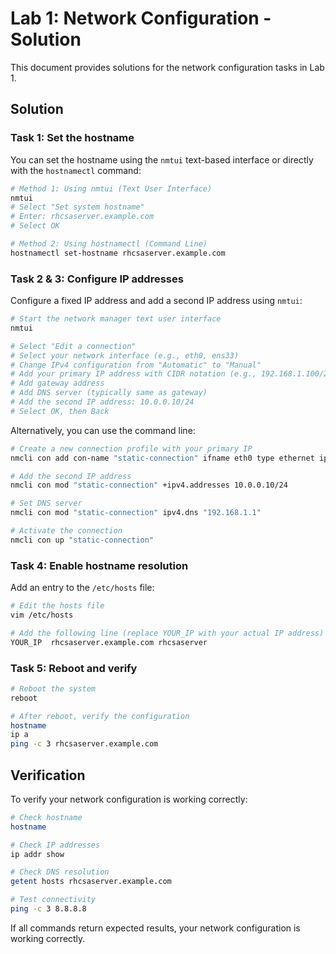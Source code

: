 # Lab 1: Network Configuration - Solution

This document provides solutions for the network configuration tasks in Lab 1.

## Solution

### Task 1: Set the hostname

You can set the hostname using the `nmtui` text-based interface or directly with the `hostnamectl` command:

```bash
# Method 1: Using nmtui (Text User Interface)
nmtui
# Select "Set system hostname"
# Enter: rhcsaserver.example.com
# Select OK

# Method 2: Using hostnamectl (Command Line)
hostnamectl set-hostname rhcsaserver.example.com
```

### Task 2 & 3: Configure IP addresses

Configure a fixed IP address and add a second IP address using `nmtui`:

```bash
# Start the network manager text user interface
nmtui

# Select "Edit a connection"
# Select your network interface (e.g., eth0, ens33)
# Change IPv4 configuration from "Automatic" to "Manual"
# Add your primary IP address with CIDR notation (e.g., 192.168.1.100/24)
# Add gateway address
# Add DNS server (typically same as gateway)
# Add the second IP address: 10.0.0.10/24
# Select OK, then Back
```

Alternatively, you can use the command line:

```bash
# Create a new connection profile with your primary IP
nmcli con add con-name "static-connection" ifname eth0 type ethernet ip4 192.168.1.100/24 gw4 192.168.1.1

# Add the second IP address
nmcli con mod "static-connection" +ipv4.addresses 10.0.0.10/24

# Set DNS server
nmcli con mod "static-connection" ipv4.dns "192.168.1.1"

# Activate the connection
nmcli con up "static-connection"
```

### Task 4: Enable hostname resolution

Add an entry to the `/etc/hosts` file:

```bash
# Edit the hosts file
vim /etc/hosts

# Add the following line (replace YOUR_IP with your actual IP address)
YOUR_IP  rhcsaserver.example.com rhcsaserver
```

### Task 5: Reboot and verify

```bash
# Reboot the system
reboot

# After reboot, verify the configuration
hostname
ip a
ping -c 3 rhcsaserver.example.com
```

## Verification

To verify your network configuration is working correctly:

```bash
# Check hostname
hostname

# Check IP addresses
ip addr show

# Check DNS resolution
getent hosts rhcsaserver.example.com

# Test connectivity
ping -c 3 8.8.8.8
```

If all commands return expected results, your network configuration is working correctly.